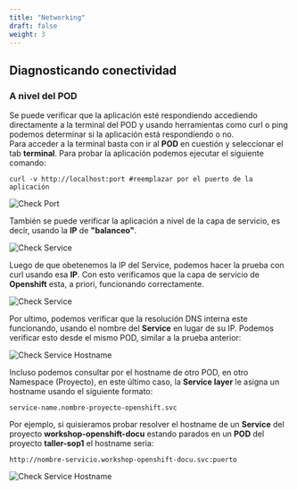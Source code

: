 ```yaml
---
title: "Networking"
draft: false
weight: 3
---
```


## Diagnosticando conectividad

### A nivel del POD  


Se puede verificar que la aplicación esté respondiendo accediendo directamente a la terminal del POD y usando herramientas como curl o ping podemos determinar si la aplicación está respondiendo o no.  
Para acceder a la terminal basta con ir al **POD** en cuestión y seleccionar el tab **terminal**. Para probar la aplicación podemos ejecutar el siguiente comando:  

```
curl -v http://localhost:port #reemplazar por el puerto de la aplicación
``` 

![Check Port](/images/check-port-1.png)  


También se puede verificar la aplicación a nivel de la capa de servicio, es decir, usando la **IP** de **"balanceo"**.  

![Check Service ](/images/check-svc.png)  

Luego de que obetenemos la IP del Service, podemos hacer la prueba con curl usando esa **IP**. Con esto verificamos que la capa de servicio de **Openshift** esta, a priori, funcionando correctamente.  

![Check Service](/images/check-svc-2.png)  

Por ultimo, podemos verificar que la resolución DNS interna este funcionando, usando el nombre del **Service** en lugar de su IP. Podemos verificar esto desde el mismo POD, similar a la prueba anterior:

![Check Service Hostname](/images/check-svc-hostname.png)


Incluso podemos consultar por el hostname de otro POD, en otro Namespace (Proyecto), en este último caso, la **Service layer** le asigna un hostname usando el siguiente formato:  
```
service-name.nombre-proyecto-openshift.svc
```

Por ejemplo, si quisieramos probar resolver el hostname de un **Service** del proyecto **workshop-openshift-docu** estando parados en un **POD** del proyecto **taller-sop1** el hostname seria: 

```
http://nombre-servicio.workshop-openshift-docu.svc:puerto
```

![Check Service Hostname](/images/check-svc-namespace.png)